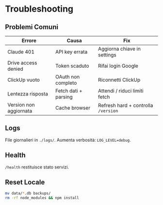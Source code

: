 # Troubleshooting

## Problemi Comuni
| Errore | Causa | Fix |
|--------|-------|-----|
| Claude 401 | API key errata | Aggiorna chiave in settings |
| Drive access denied | Token scaduto | Rifai login Google |
| ClickUp vuoto | OAuth non completo | Riconnetti ClickUp |
| Lentezza risposta | Fetch dati + parsing | Attendi / riduci limiti fetch |
| Version non aggiornata | Cache browser | Refresh hard + controlla `/version` |

## Logs
File giornalieri in `./logs/`.
Aumenta verbosità: `LOG_LEVEL=debug`.

## Health
`/health` restituisce stato servizi.

## Reset Locale
```bash
mv data/*.db backups/
rm -rf node_modules && npm install
```

